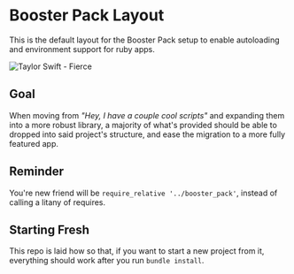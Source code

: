 # Booster Pack Layout

This is the default layout for the Booster Pack setup to enable autoloading
and environment support for ruby apps.

![Taylor Swift - Fierce](https://www.trueheart78.com/assets/images/resume/taylor-what-i-want.gif)

## Goal

When moving from _"Hey, I have a couple cool scripts"_ and expanding them into a more robust
library, a majority of what's provided should be able to dropped into said project's structure,
and ease the migration to a more fully featured app.

## Reminder

You're new friend will be `require_relative '../booster_pack'`, instead of calling a litany of
requires.

## Starting Fresh

This repo is laid how so that, if you want to start a new project from it, everything should
work after you run `bundle install`.

